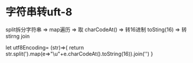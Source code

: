 # 字符串转uft-8

split拆分字符串
=>
map遍历
=>
取 charCodeAt()
=>
转16进制 toSting(16)
=>
转stirng join

let utf8Encoding= (str)=>{
  return str.split(').map(e=>"\\u"+e.charCodeAt().toString(16)).join('')
}